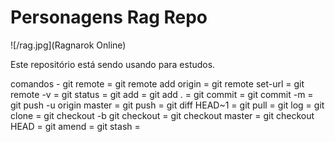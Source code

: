 # Personagens Rag Repo

![/rag.jpg](Ragnarok Online)

Este repositório está sendo usando para estudos.

comandos -
git remote =
git remote add origin <link da SSH> =
git remote set-url <link da SSH> =
git remote -v =
git status = 
git add <nome do arquivo> =
git add . =
git commit =
git commit -m =
git push -u origin master =
git push =
git diff HEAD~1 =
git pull = 
git log =
git clone =
git checkout -b <nome da branch>
git checkout <cod do log> =
git checkout master =
git checkout HEAD =
git amend =
git stash =
